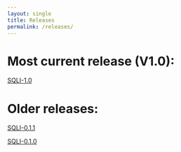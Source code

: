 ```yaml
---
layout: single
title: Releases
permalink: /releases/
---
```

# Most current release (V1.0):

[SQLI-1.0](/SQLI-1.0.zip)

# Older releases:

[SQLI-0.1.1](/SQLI-0.1.1.zip)

[SQLI-0.1.0](/SQLI-0.1.0.zip)


